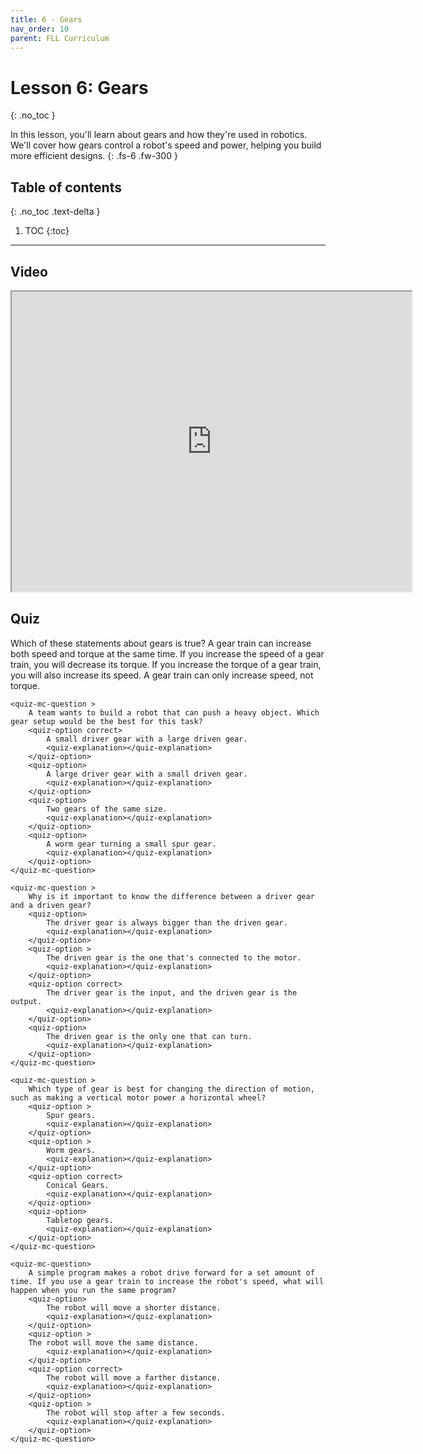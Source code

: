 ```yaml
---
title: 6 - Gears
nav_order: 10
parent: FLL Curriculum
---
```


# Lesson 6: Gears
{: .no_toc }

In this lesson, you'll learn about gears and how they're used in robotics. We'll cover how gears control a robot's speed and power, helping you build more efficient designs.
{: .fs-6 .fw-300 }

## Table of contents
{: .no_toc .text-delta }

1. TOC
{:toc}

---

## Video
<iframe src="https://drive.google.com/file/d/1NhVM3SP-hDBlmdm6x8UWL-DM-vbKWm5o/preview" width="640" height="480" allow="autoplay"></iframe>

## Quiz
<content-quiz>
    <quiz-mc-question >
        Which of these statements about gears is true?
        <quiz-option>
            A gear train can increase both speed and torque at the same time.
            <quiz-explanation></quiz-explanation>
        </quiz-option>
        <quiz-option correct>
            If you increase the speed of a gear train, you will decrease its torque.
            <quiz-explanation></quiz-explanation>
        </quiz-option>
        <quiz-option >
            If you increase the torque of a gear train, you will also increase its speed.
            <quiz-explanation></quiz-explanation>
        </quiz-option>
        <quiz-option>
            A gear train can only increase speed, not torque.
            <quiz-explanation></quiz-explanation>
        </quiz-option>
    </quiz-mc-question>

    <quiz-mc-question >
        A team wants to build a robot that can push a heavy object. Which gear setup would be the best for this task?
        <quiz-option correct>
            A small driver gear with a large driven gear.
            <quiz-explanation></quiz-explanation>
        </quiz-option>
        <quiz-option>
            A large driver gear with a small driven gear.
            <quiz-explanation></quiz-explanation>
        </quiz-option>
        <quiz-option>
            Two gears of the same size.
            <quiz-explanation></quiz-explanation>
        </quiz-option>
        <quiz-option>
            A worm gear turning a small spur gear.
            <quiz-explanation></quiz-explanation>
        </quiz-option>
    </quiz-mc-question>

    <quiz-mc-question >
        Why is it important to know the difference between a driver gear and a driven gear?
        <quiz-option>
            The driver gear is always bigger than the driven gear.
            <quiz-explanation></quiz-explanation>
        </quiz-option>
        <quiz-option >
            The driven gear is the one that's connected to the motor.
            <quiz-explanation></quiz-explanation>
        </quiz-option>
        <quiz-option correct>
            The driver gear is the input, and the driven gear is the output.
            <quiz-explanation></quiz-explanation>
        </quiz-option>
        <quiz-option>
            The driven gear is the only one that can turn.
            <quiz-explanation></quiz-explanation>
        </quiz-option>
    </quiz-mc-question>

    <quiz-mc-question >
        Which type of gear is best for changing the direction of motion, such as making a vertical motor power a horizontal wheel?
        <quiz-option >
            Spur gears.
            <quiz-explanation></quiz-explanation>
        </quiz-option>
        <quiz-option > 
            Worm gears.
            <quiz-explanation></quiz-explanation>
        </quiz-option>
        <quiz-option correct>
            Conical Gears.
            <quiz-explanation></quiz-explanation>
        </quiz-option>
        <quiz-option>
            Tabletop gears.
            <quiz-explanation></quiz-explanation>
        </quiz-option>
    </quiz-mc-question>

    <quiz-mc-question>
        A simple program makes a robot drive forward for a set amount of time. If you use a gear train to increase the robot's speed, what will happen when you run the same program?
        <quiz-option>
            The robot will move a shorter distance.
            <quiz-explanation></quiz-explanation>
        </quiz-option>
        <quiz-option >
        The robot will move the same distance.  
            <quiz-explanation></quiz-explanation>
        </quiz-option>
        <quiz-option correct>
            The robot will move a farther distance.
            <quiz-explanation></quiz-explanation>
        </quiz-option>
        <quiz-option >
            The robot will stop after a few seconds.
            <quiz-explanation></quiz-explanation>
        </quiz-option>
    </quiz-mc-question>
</content-quiz>